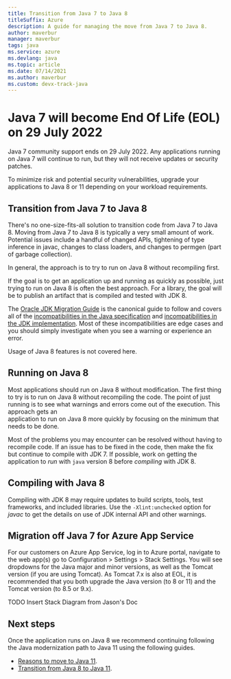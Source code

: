 ```yaml
---
title: Transition from Java 7 to Java 8
titleSuffix: Azure
description: A guide for managing the move from Java 7 to Java 8. 
author: maverbur
manager: maverbur
tags: java
ms.service: azure
ms.devlang: java
ms.topic: article
ms.date: 07/14/2021
ms.author: maverbur
ms.custom: devx-track-java
---
```


# Java 7 will become End Of Life (EOL) on 29 July 2022

Java 7 community support ends on 29 July 2022. Any applications running on Java 7
will continue to run, but they will not receive updates or security patches.

To minimize risk and potential security vulnerabilities, upgrade your applications to
Java 8 or 11 depending on your workload requirements.

## Transition from Java 7 to Java 8

There's no one-size-fits-all solution to transition code from Java 7 to Java 8.
Moving from Java 7 to Java 8 is typically a very small amount of work. Potential issues
include a handful of changed APIs, tightening of type inference in javac, changes to class loaders,
and changes to permgen (part of garbage collection).

In general, the approach is to try to run on Java 8 without recompiling first.

If the goal is to get an application up and running as quickly as possible, just
trying to run on Java 8 is often the best approach. For a library, the goal will
be to publish an artifact that is compiled and tested with JDK 8.

The [Oracle JDK Migration Guide](https://www.oracle.com/java/technologies/javase/jdk8-adoption-guide.html) is the canonical
guide to follow and covers all of the [incompatibilities in the Java specification](https://www.oracle.com/java/technologies/javase/8-compatibility-guide.html#A999198) and
[incompatibilities in the JDK implementation](https://www.oracle.com/java/technologies/javase/8-compatibility-guide.html#A999387). Most of these incompatibilities
are edge cases and you should simply investigate when you see a warning or experience an error.

Usage of Java 8 features is not covered here.

## Running on Java 8

Most applications should run on Java 8 without modification. The first thing to try
is to run on Java 8 without recompiling the code. The point of just running is to
see what warnings and errors come out of the execution. This approach gets an  
application to run on Java 8 more quickly by focusing on the minimum that needs
to be done.

Most of the problems you may encounter can be resolved without having to recompile code.
If an issue has to be fixed in the code, then make the fix but continue to compile
with JDK 7. If possible, work on getting the application to *run* with `java`
version 8 before *compiling* with JDK 8.

## Compiling with Java 8

Compiling with JDK 8 may require updates to build scripts, tools, test frameworks,
and included libraries. Use the `-Xlint:unchecked` option for *javac* to get the
details on use of JDK internal API and other warnings.

## Migration off Java 7 for Azure App Service

For our customers on Azure App Service, log in to Azure portal, navigate to the web app(s)
go to Configuration > Settings > Stack Settings. You will see dropdowns for the Java major and minor
versions, as well as the Tomcat version (if you are using Tomcat). As Tomcat 7.x is also at EOL,
it is recommended that you both upgrade the Java version (to 8 or 11) and the Tomcat version (to 8.5 or 9.x).

TODO Insert Stack Diagram from Jason's Doc

## Next steps

Once the application runs on Java 8 we recommend continuing following the Java modernization path to Java 11 using
the following guides.

* [Reasons to move to Java 11](./reasons-to-move-to-java-11.md).
* [Transition from Java 8 to Java 11](./transition-from-java-8-to-java-11.md).
